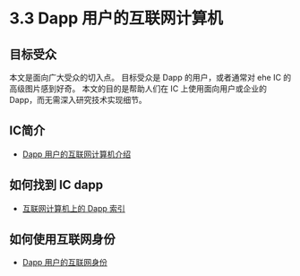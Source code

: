 # 3.3 Dapp 用户的互联网计算机

## 目标受众

本文是面向广大受众的切入点。 目标受众是 Dapp 的用户，或者通常对 ehe IC 的高级图片感到好奇。 本文的目的是帮助人们在 IC 上使用面向用户或企业的 Dapp，而无需深入研究技术实现细节。

## IC简介
- [Dapp 用户的互联网计算机介绍](3.1Dapp用户的互联网计算机介绍.md)

## 如何找到 IC dapp

- [互联网计算机上的 Dapp 索引](3.2互联网计算机上的Dapp索引.md)

## 如何使用互联网身份

- [Dapp 用户的互联网身份](../2.互联网身份介绍/2.2Dapp用户的互联网身份.md)

